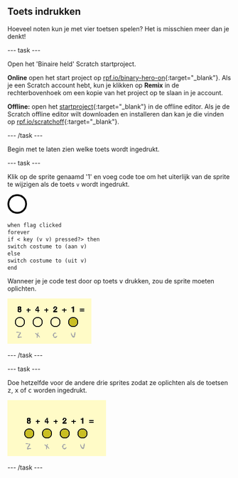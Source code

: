 ## Toets indrukken

Hoeveel noten kun je met vier toetsen spelen? Het is misschien meer dan je denkt!

--- task ---

Open het 'Binaire held' Scratch startproject.

**Online** open het start project op [rpf.io/binary-hero-on](http://rpf.io/binary-hero-on){:target="_blank"}. Als je een Scratch account hebt, kun je klikken op **Remix** in de rechterbovenhoek om een kopie van het project op te slaan in je account.

**Offline:** open het [startproject](http://rpf.io/p/nl-NL/binary-hero-go){:target="_blank"} in de offline editor. Als je de Scratch offline editor wilt downloaden en installeren dan kan je die vinden op [rpf.io/scratchoff](http://rpf.io/scratchoff){:target="_blank"}.

--- /task ---

Begin met te laten zien welke toets wordt ingedrukt.

--- task ---

Klik op de sprite genaamd '1' en voeg code toe om het uiterlijk van de sprite te wijzigen als de toets `v` wordt ingedrukt.

![uiterlijk](images/1.png)

```blocks3
when flag clicked
forever
if < key (v v) pressed?> then
switch costume to (aan v)
else
switch costume to (uit v)
end
```

Wanneer je je code test door op toets <kbd>v</kbd> drukken, zou de sprite moeten oplichten.

![De v toets testen](images/1-test.png)

--- /task ---

--- task ---

Doe hetzelfde voor de andere drie sprites zodat ze oplichten als de toetsen <kbd>z</kbd>, <kbd>x</kbd> of <kbd>c</kbd> worden ingedrukt.

![Alle toetsen ingedrukt](images/all-key-presses.png)

--- /task ---